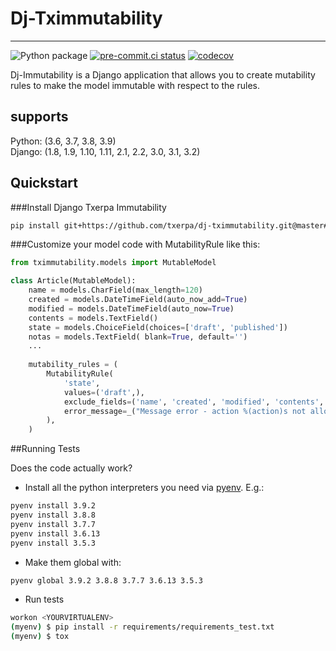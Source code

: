 # Dj-Tximmutability

---

![Python package](https://github.com/bapons/dj-tximmutability/actions/workflows/django.yml/badge.svg)
[![pre-commit.ci status](https://results.pre-commit.ci/badge/github/bapons/dj-tximmutability/master.svg)](https://results.pre-commit.ci/latest/github/bapons/dj-tximmutability/master)
[![codecov](https://codecov.io/gh/bapons/dj-tximmutability/branch/master/graph/badge.svg)](https://codecov.io/gh/bapons/dj-tximmutability/)


<!--[![pypi](https://img.shields.io/pypi/v/dj-tximmutability.svg)](https://pypi.python.org/pypi/dj-tximmutability/)-->
<!--[![Python versions](https://img.shields.io/pypi/pyversions/dj-tximmutability.svg)](https://pypi.org/project/dj-tximmutability/)-->
<!--![PyPI - Django Version](https://img.shields.io/pypi/djversions/dj-tximmutability)-->
<!--[![Python versions](https://img.shields.io/pypi/status/dj-tximmutability.svg)](https://img.shields.io/pypi/status/dj-tximmutability.svg/)-->
<!--[![Python versions](https://codecov.io/gh/marija_milicevic/dj-tximmutability/branch/master/graph/badge.svg)](https://codecov.io/gh/marija_milicevic/dj-tximmutability)-->

Dj-Immutability is a Django application that allows you to create mutability rules to make the model immutable with respect to the rules.

## supports 

Python: (3.6, 3.7, 3.8, 3.9)  
Django: (1.8, 1.9, 1.10, 1.11, 2.1, 2.2, 3.0, 3.1, 3.2)

<!--
##Documentation

The full documentation is at https://dj-tximmutability.readthedocs.io.
-->


## Quickstart

###Install Django Txerpa Immutability
 
```bash
pip install git+https://github.com/txerpa/dj-tximmutability.git@master#egg=dj-tximmutability
```

###Customize your model code with MutabilityRule like this:

```python
from tximmutability.models import MutableModel

class Article(MutableModel):
    name = models.CharField(max_length=120)
    created = models.DateTimeField(auto_now_add=True)
    modified = models.DateTimeField(auto_now=True)
    contents = models.TextField()
    state = models.ChoiceField(choices=['draft', 'published'])
    notas = models.TextField( blank=True, default='')
    ...
    
    mutability_rules = (
        MutabilityRule(
            'state',
            values=('draft',),
            exclude_fields=('name', 'created', 'modified', 'contents', 'notas'),
            error_message=_("Message error - action %(action)s not allowed."),
        ),
    )
```

##Running Tests

Does the code actually work?

* Install all the python interpreters you need via [pyenv](https://github.com/pyenv/pyenv). E.g.:
```bash
pyenv install 3.9.2
pyenv install 3.8.8
pyenv install 3.7.7
pyenv install 3.6.13
pyenv install 3.5.3
```

* Make them global with:
```bash
pyenv global 3.9.2 3.8.8 3.7.7 3.6.13 3.5.3 
```

* Run tests
```bash
workon <YOURVIRTUALENV>
(myenv) $ pip install -r requirements/requirements_test.txt
(myenv) $ tox
```

<!--
##Features

TODO
-->
